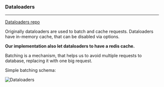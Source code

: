 ### Dataloaders
___
[Dataloaders repo](https://github.com/graphql/dataloader)

Originally dataloaders are used to batch and cache
requests. Dataloaders have in-memory cache, that can
be disabled via options.

**Our implementation also let
dataloaders to have a redis cache.**

Batching is a mechanism, that helps us to avoid multiple
requests to database, replacing it with one big request.

Simple batching schema:

![Dataloaders](https://github.com/sanya-sanya-vlad/bodya-core/assets/42293261/a704d05d-204c-4221-a0ba-a11f2fc0da9a)



